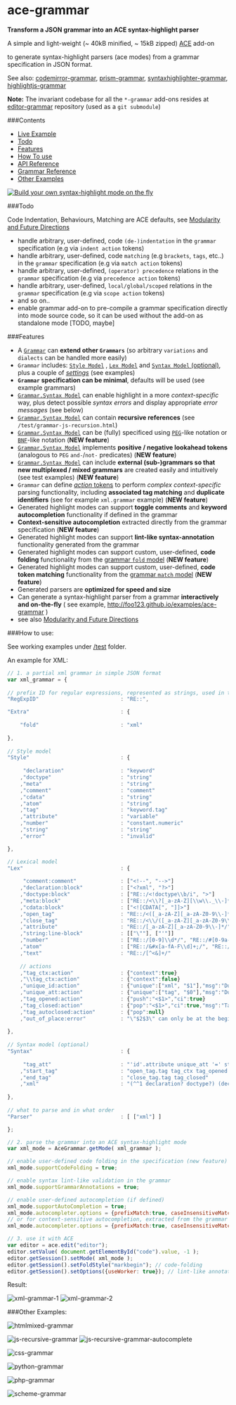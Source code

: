 ace-grammar
===========

__Transform a JSON grammar into an ACE syntax-highlight parser__



A simple and light-weight (~ 40kB minified, ~ 15kB zipped) [ACE](https://github.com/ajaxorg/ace) add-on

to generate syntax-highlight parsers (ace modes) from a grammar specification in JSON format.


See also:  [codemirror-grammar](https://github.com/foo123/codemirror-grammar), [prism-grammar](https://github.com/foo123/prism-grammar), [syntaxhighlighter-grammar](https://github.com/foo123/syntaxhighlighter-grammar), [highlightjs-grammar](https://github.com/foo123/highlightjs-grammar)

**Note:** The invariant codebase for all the `*-grammar` add-ons resides at [editor-grammar](https://github.com/foo123/editor-grammar) repository (used as a `git submodule`)



###Contents

* [Live Example](http://foo123.github.io/examples/ace-grammar)
* [Todo](#todo)
* [Features](#features)
* [How To use](#how-to-use)
* [API Reference](/api-reference.md)
* [Grammar Reference](https://github.com/foo123/editor-grammar/blob/master/grammar-reference.md)
* [Other Examples](#other-examples)

[![Build your own syntax-highlight mode on the fly](/test/screenshot.png)](http://foo123.github.io/examples/ace-grammar)


###Todo

Code Indentation, Behaviours, Matching are ACE defaults, see [Modularity and Future Directions](https://github.com/foo123/editor-grammar/blob/master/grammar-reference.md#modularity-and-future-directions)


* handle arbitrary, user-defined, code `(de-)indentation` in the `grammar` specification (e.g via `indent action` tokens)
* handle arbitrary, user-defined, code `matching` (e.g `brackets`, `tags`, etc..) in the `grammar` specification (e.g via `match action` tokens)
* handle arbitrary, user-defined, `(operator) precedence` relations in the `grammar` specification (e.g via `precedence action` tokens)
* handle arbitrary, user-defined, `local/global/scoped` relations in the `grammar` specification (e.g via `scope action` tokens)
* and so on..
* enable grammar add-on to pre-compile a grammar specification directly into mode source code, so it can be used without the add-on as standalone mode [TODO, maybe]



###Features

* A [`Grammar`](https://github.com/foo123/editor-grammar/blob/master/grammar-reference.md) can **extend other `Grammars`** (so arbitrary `variations` and `dialects` can be handled more easily)
* `Grammar` includes: [`Style Model`](https://github.com/foo123/editor-grammar/blob/master/grammar-reference.md#style-model) , [`Lex Model`](https://github.com/foo123/editor-grammar/blob/master/grammar-reference.md#lexical-model) and [`Syntax Model` (optional)](https://github.com/foo123/editor-grammar/blob/master/grammar-reference.md#syntax-model), plus a couple of [*settings*](https://github.com/foo123/editor-grammar/blob/master/grammar-reference.md#extra-settings) (see examples)
* **`Grammar` specification can be minimal**, defaults will be used (see example grammars)
* [`Grammar.Syntax Model`](https://github.com/foo123/editor-grammar/blob/master/grammar-reference.md#syntax-model) can enable highlight in a more *context-specific* way, plus detect possible *syntax errors* and display appropriate *error messages* (see below)
* [`Grammar.Syntax Model`](https://github.com/foo123/editor-grammar/blob/master/grammar-reference.md#syntax-model) can contain **recursive references** (see `/test/grammar-js-recursion.html`)
* [`Grammar.Syntax Model`](https://github.com/foo123/editor-grammar/blob/master/grammar-reference.md#syntax-pegbnf-like-notations) can be (fully) specificed using [`PEG`](https://en.wikipedia.org/wiki/Parsing_expression_grammar)-like notation or [`BNF`](https://en.wikipedia.org/wiki/Backus%E2%80%93Naur_Form)-like notation  (**NEW feature**)
* [`Grammar.Syntax Model`](https://github.com/foo123/editor-grammar/blob/master/grammar-reference.md#syntax-pegbnf-like-notations) implements **positive / negative lookahead tokens** (analogous to `PEG` `and-`/`not-` predicates)  (**NEW feature**)
* [`Grammar.Syntax Model`](https://github.com/foo123/editor-grammar/blob/master/grammar-reference.md#syntax-model) can include **external (sub-)grammars so that new multiplexed / mixed grammars** are created easily and intuitively (see test examples) (**NEW feature**)
* `Grammar` can define [*action* tokens](https://github.com/foo123/editor-grammar/blob/master/grammar-reference.md#action-tokens) to perform *complex context-specific* parsing functionality, including **associated tag matching** and **duplicate identifiers** (see for example `xml.grammar` example) (**NEW feature**)
* Generated highlight modes can support **toggle comments** and **keyword autocompletion** functionality if defined in the grammar
* **Context-sensitive autocompletion** extracted directly from the grammar specification  (**NEW feature**)
* Generated highlight modes can support **lint-like syntax-annotation** functionality generated from the grammar
* Generated highlight modes can support custom, user-defined, **code folding** functionality from the [grammar `fold` model](https://github.com/foo123/editor-grammar/blob/master/grammar-reference.md#code-folding)  (**NEW feature**)
* Generated highlight modes can support custom, user-defined, **code token matching** functionality from the [grammar `match` model](https://github.com/foo123/editor-grammar/blob/master/grammar-reference.md#code-matching)  (**NEW feature**)
* Generated parsers are **optimized for speed and size**
* Can generate a syntax-highlight parser from a grammar **interactively and on-the-fly** ( see example, http://foo123.github.io/examples/ace-grammar )
* see also [Modularity and Future Directions](https://github.com/foo123/editor-grammar/blob/master/grammar-reference.md#modularity-and-future-directions)


###How to use:

See working examples under [/test](/test) folder.

An example for XML:


```javascript
// 1. a partial xml grammar in simple JSON format
var xml_grammar = {
    
// prefix ID for regular expressions, represented as strings, used in the grammar
"RegExpID"                          : "RE::",

"Extra"                             : {
    
    "fold"                          : "xml"
    
},
    
// Style model
"Style"                             : {
    
     "declaration"                  : "keyword"
    ,"doctype"                      : "string"
    ,"meta"                         : "string"
    ,"comment"                      : "comment"
    ,"cdata"                        : "string"
    ,"atom"                         : "string"
    ,"tag"                          : "keyword.tag"
    ,"attribute"                    : "variable"
    ,"number"                       : "constant.numeric"
    ,"string"                       : "string"
    ,"error"                        : "invalid"

},

// Lexical model
"Lex"                               : {
     
     "comment:comment"              : ["<!--", "-->"]
    ,"declaration:block"            : ["<?xml", "?>"]
    ,"doctype:block"                : ["RE::/<!doctype\\b/i", ">"]
    ,"meta:block"                   : ["RE::/<\\?[_a-zA-Z][\\w\\._\\-]*/", "?>"]
    ,"cdata:block"                  : ["<![CDATA[", "]]>"]
    ,"open_tag"                     : "RE::/<([_a-zA-Z][_a-zA-Z0-9\\-]*)/"
    ,"close_tag"                    : "RE::/<\\/([_a-zA-Z][_a-zA-Z0-9\\-]*)>/"
    ,"attribute"                    : "RE::/[_a-zA-Z][_a-zA-Z0-9\\-]*/"
    ,"string:line-block"            : [["\""], ["'"]]
    ,"number"                       : ["RE::/[0-9]\\d*/", "RE::/#[0-9a-fA-F]+/"]
    ,"atom"                         : ["RE::/&#x[a-fA-F\\d]+;/", "RE::/&#[\\d]+;/", "RE::/&[a-zA-Z][a-zA-Z0-9]*;/"]
    ,"text"                         : "RE::/[^<&]+/"
    
    // actions
    ,"tag_ctx:action"               : {"context":true}
    ,"\\tag_ctx:action"             : {"context":false}
    ,"unique_id:action"             : {"unique":["xml", "$1"],"msg":"Duplicate id value \"$0\""}
    ,"unique_att:action"            : {"unique":["tag", "$0"],"msg":"Duplicate attribute \"$0\"","in-context":true}
    ,"tag_opened:action"            : {"push":"<$1>","ci":true}
    ,"tag_closed:action"            : {"pop":"<$1>","ci":true,"msg":"Tags \"$0\" and \"$1\" do not match"}
    ,"tag_autoclosed:action"        : {"pop":null}
    ,"out_of_place:error"           : "\"$2$3\" can only be at the beginning of XML document"
    
},
    
// Syntax model (optional)
"Syntax"                            : {
     
     "tag_att"                      : "'id'.attribute unique_att '=' string unique_id | attribute unique_att '=' (string | number)"
    ,"start_tag"                    : "open_tag.tag tag_ctx tag_opened tag_att* ('>'.tag | '/>'.tag tag_autoclosed) \\tag_ctx"
    ,"end_tag"                      : "close_tag.tag tag_closed"
    ,"xml"                          : "(^^1 declaration? doctype?) (declaration.error out_of_place | doctype.error out_of_place | comment | meta | cdata | start_tag | end_tag | atom | text)*"
    
},
    
// what to parse and in what order
"Parser"                            : [ ["xml"] ]

};

// 2. parse the grammar into an ACE syntax-highlight mode
var xml_mode = AceGrammar.getMode( xml_grammar );

// enable user-defined code folding in the specification (new feature)
xml_mode.supportCodeFolding = true;

// enable syntax lint-like validation in the grammar
xml_mode.supportGrammarAnnotations = true;

// enable user-defined autocompletion (if defined)
xml_mode.supportAutoCompletion = true;
xml_mode.autocompleter.options = {prefixMatch:true, caseInsensitiveMatch:false};
// or for context-sensitive autocompletion, extracted from the grammar
xml_mode.autocompleter.options = {prefixMatch:true, caseInsensitiveMatch:false, inContext:true};

// 3. use it with ACE
var editor = ace.edit("editor");
editor.setValue( document.getElementById("code").value, -1 );
editor.getSession().setMode( xml_mode );
editor.getSession().setFoldStyle("markbegin"); // code-folding
editor.getSession().setOptions({useWorker: true}); // lint-like annotations through workers

```


Result:

![xml-grammar-1](/test/grammar-xml.png)
![xml-grammar-2](/test/grammar-xml-2.png)



###Other Examples:


![htmlmixed-grammar](/test/grammar-htmlmixed.png)

![js-recursive-grammar](/test/grammar-js-recursion.png)
![js-recursive-grammar-autocomplete](/test/grammar-js-recursion-2.png)

![css-grammar](/test/grammar-css.png)

![python-grammar](/test/grammar-python.png)

![php-grammar](/test/grammar-php.png)

![scheme-grammar](/test/grammar-scheme.png)
